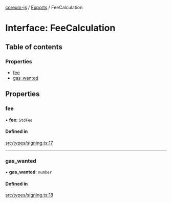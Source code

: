 [coreum-js](../README.md) / [Exports](../modules.md) / FeeCalculation

# Interface: FeeCalculation

## Table of contents

### Properties

- [fee](FeeCalculation.md#fee)
- [gas\_wanted](FeeCalculation.md#gas_wanted)

## Properties

### fee

• **fee**: `StdFee`

#### Defined in

[src/types/signing.ts:17](https://github.com/PulsaraIO/coreum-js/blob/37352c6/src/types/signing.ts#L17)

___

### gas\_wanted

• **gas\_wanted**: `number`

#### Defined in

[src/types/signing.ts:18](https://github.com/PulsaraIO/coreum-js/blob/37352c6/src/types/signing.ts#L18)
